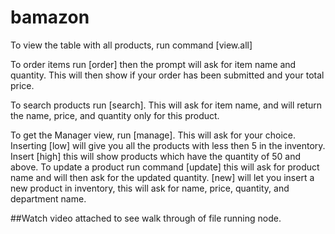 # bamazon

To view the table with all products, run command [view.all]

To order items run [order] then the prompt will ask for item name and quantity. This will then show if your order has been submitted and your total price.

To search products run [search]. This will ask for item name, and will return the name, price, and quantity only for this product.

To get the Manager view, run [manage]. This will ask for your choice. Inserting [low] will give you all the products with less then 5 in the inventory. Insert [high] this will show products which have the quantity of 50 and above. To update a product run command [update] this will ask for product name and will then ask for the updated quantity. [new] will let you insert a new product in inventory, this will ask for name, price, quantity, and department name.

##Watch video attached to see walk through of file running node.
